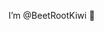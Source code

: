 I’m @BeetRootKiwi 🌱

<!---
BeetRootKiwi/BeetRootKiwi is a ✨ special ✨ repository because its `README.md` (this file) appears on your GitHub profile.
You can click the Preview link to take a look at your changes.
--->
